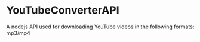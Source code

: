 # YouTubeConverterAPI
 A nodejs API used for downloading YouTube videos in the following formats: mp3/mp4
